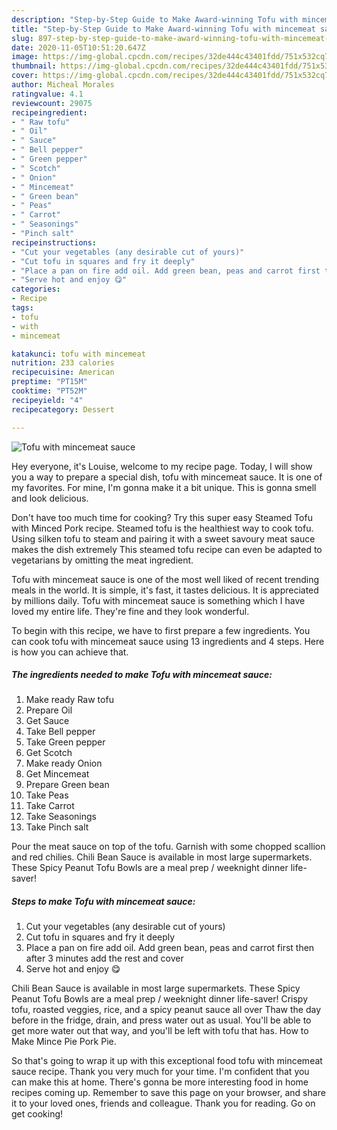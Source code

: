 ```yaml
---
description: "Step-by-Step Guide to Make Award-winning Tofu with mincemeat sauce"
title: "Step-by-Step Guide to Make Award-winning Tofu with mincemeat sauce"
slug: 897-step-by-step-guide-to-make-award-winning-tofu-with-mincemeat-sauce
date: 2020-11-05T10:51:20.647Z
image: https://img-global.cpcdn.com/recipes/32de444c43401fdd/751x532cq70/tofu-with-mincemeat-sauce-recipe-main-photo.jpg
thumbnail: https://img-global.cpcdn.com/recipes/32de444c43401fdd/751x532cq70/tofu-with-mincemeat-sauce-recipe-main-photo.jpg
cover: https://img-global.cpcdn.com/recipes/32de444c43401fdd/751x532cq70/tofu-with-mincemeat-sauce-recipe-main-photo.jpg
author: Micheal Morales
ratingvalue: 4.1
reviewcount: 29075
recipeingredient:
- " Raw tofu"
- " Oil"
- " Sauce"
- " Bell pepper"
- " Green pepper"
- " Scotch"
- " Onion"
- " Mincemeat"
- " Green bean"
- " Peas"
- " Carrot"
- " Seasonings"
- "Pinch salt"
recipeinstructions:
- "Cut your vegetables (any desirable cut of yours)"
- "Cut tofu in squares and fry it deeply"
- "Place a pan on fire add oil. Add green bean, peas and carrot first then after 3 minutes add the rest and cover"
- "Serve hot and enjoy 😋"
categories:
- Recipe
tags:
- tofu
- with
- mincemeat

katakunci: tofu with mincemeat 
nutrition: 233 calories
recipecuisine: American
preptime: "PT15M"
cooktime: "PT52M"
recipeyield: "4"
recipecategory: Dessert

---
```



![Tofu with mincemeat sauce](https://img-global.cpcdn.com/recipes/32de444c43401fdd/751x532cq70/tofu-with-mincemeat-sauce-recipe-main-photo.jpg)

Hey everyone, it's Louise, welcome to my recipe page. Today, I will show you a way to prepare a special dish, tofu with mincemeat sauce. It is one of my favorites. For mine, I'm gonna make it a bit unique. This is gonna smell and look delicious.

Don&#39;t have too much time for cooking? Try this super easy Steamed Tofu with Minced Pork recipe. Steamed tofu is the healthiest way to cook tofu. Using silken tofu to steam and pairing it with a sweet savoury meat sauce makes the dish extremely This steamed tofu recipe can even be adapted to vegetarians by omitting the meat ingredient.

Tofu with mincemeat sauce is one of the most well liked of recent trending meals in the world. It is simple, it's fast, it tastes delicious. It is appreciated by millions daily. Tofu with mincemeat sauce is something which I have loved my entire life. They're fine and they look wonderful.


To begin with this recipe, we have to first prepare a few ingredients. You can cook tofu with mincemeat sauce using 13 ingredients and 4 steps. Here is how you can achieve that.

<!--inarticleads1-->

##### The ingredients needed to make Tofu with mincemeat sauce:

1. Make ready  Raw tofu
1. Prepare  Oil
1. Get  Sauce
1. Take  Bell pepper
1. Take  Green pepper
1. Get  Scotch
1. Make ready  Onion
1. Get  Mincemeat
1. Prepare  Green bean
1. Take  Peas
1. Take  Carrot
1. Take  Seasonings
1. Take Pinch salt


Pour the meat sauce on top of the tofu. Garnish with some chopped scallion and red chilies. Chili Bean Sauce is available in most large supermarkets. These Spicy Peanut Tofu Bowls are a meal prep / weeknight dinner life-saver! 

<!--inarticleads2-->

##### Steps to make Tofu with mincemeat sauce:

1. Cut your vegetables (any desirable cut of yours)
1. Cut tofu in squares and fry it deeply
1. Place a pan on fire add oil. Add green bean, peas and carrot first then after 3 minutes add the rest and cover
1. Serve hot and enjoy 😋


Chili Bean Sauce is available in most large supermarkets. These Spicy Peanut Tofu Bowls are a meal prep / weeknight dinner life-saver! Crispy tofu, roasted veggies, rice, and a spicy peanut sauce all over Thaw the day before in the fridge, drain, and press water out as usual. You&#39;ll be able to get more water out that way, and you&#39;ll be left with tofu that has. How to Make Mince Pie Pork Pie. 

So that's going to wrap it up with this exceptional food tofu with mincemeat sauce recipe. Thank you very much for your time. I'm confident that you can make this at home. There's gonna be more interesting food in home recipes coming up. Remember to save this page on your browser, and share it to your loved ones, friends and colleague. Thank you for reading. Go on get cooking!
